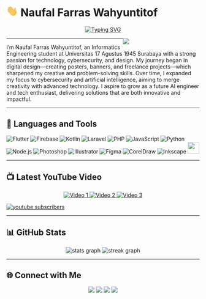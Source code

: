 <!-- Typing Text -->
<h1><img src="https://raw.githubusercontent.com/ABSphreak/ABSphreak/master/gifs/Hi.gif" width="30px"> Naufal Farras Wahyuntitof</h1>

<p align="center">
  <a href="https://github.com/naufalfarrasw">
    <img src="https://readme-typing-svg.demolab.com?font=Fira+Code&pause=1000&color=FF5E00&center=true&vCenter=true&width=600&lines=Hi%2C+I'am+AI+Prompter+%7C+AI+Automation+(n8n);App+Developer+(Flutter%2C+Kotlin%2C+Laravel);Graphic+Designer+%7C+UI%2FUX+Learner;Cybersecurity+Enthusiast" alt="Typing SVG" />
  </a>
</p>

<img align='right' src='https://user-images.githubusercontent.com/5713670/87202985-820dcb80-c2b6-11ea-9f56-7ec461c497c3.gif' width='200"'>

---

I’m Naufal Farras Wahyuntitof, an Informatics Engineering student at Universitas 17 Agustus 1945 Surabaya with a strong passion for technology, cybersecurity, and design. My journey began in digital design—creating posters, banners, and freelance projects—which sharpened my creative and problem-solving skills. Over time, I expanded my focus to cybersecurity and artificial intelligence, aiming to merge creativity with advanced technology. I aspire to grow as a future AI engineer and tech enthusiast, delivering solutions that are both innovative and impactful.  

---

## 🧰 Languages and Tools
 
<p align="left">
  <img src="https://cdn.jsdelivr.net/gh/devicons/devicon/icons/flutter/flutter-original.svg" width="30" height="30" alt="Flutter"/>
  <img src="https://cdn.jsdelivr.net/gh/devicons/devicon/icons/firebase/firebase-plain.svg" width="30" height="30" alt="Firebase"/>
  <img src="https://cdn.jsdelivr.net/gh/devicons/devicon/icons/kotlin/kotlin-original.svg" width="30" height="30" alt="Kotlin"/>
  <img src="https://cdn.jsdelivr.net/gh/devicons/devicon/icons/laravel/laravel-original.svg" width="30" height="30" alt="Laravel"/>
  <img src="https://cdn.jsdelivr.net/gh/devicons/devicon/icons/php/php-original.svg" width="30" height="30" alt="PHP"/>
  <img src="https://cdn.jsdelivr.net/gh/devicons/devicon/icons/javascript/javascript-original.svg" width="30" height="30" alt="JavaScript"/>
  <img src="https://cdn.jsdelivr.net/gh/devicons/devicon/icons/python/python-original.svg" width="30" height="30" alt="Python"/>
  <img src="https://cdn.jsdelivr.net/gh/devicons/devicon/icons/nodejs/nodejs-original.svg" width="30" height="30" alt="Node.js"/>
  <img src="https://cdn.jsdelivr.net/gh/devicons/devicon/icons/photoshop/photoshop-plain.svg" width="30" height="30" alt="Photoshop"/>
  <img src="https://cdn.jsdelivr.net/gh/devicons/devicon/icons/illustrator/illustrator-plain.svg" width="30" height="30" alt="Illustrator"/>
  <img src="https://cdn.jsdelivr.net/gh/devicons/devicon/icons/figma/figma-original.svg" width="30" height="30" alt="Figma"/>
  <img src="https://raw.githubusercontent.com/simple-icons/simple-icons/develop/icons/coreldraw.svg" width="30" height="30" alt="CorelDraw"/>
  <img src="https://upload.wikimedia.org/wikipedia/commons/0/0d/Inkscape_Logo.svg" width="30" height="30" alt="Inkscape"/>
  <img src="https://cdn.jsdelivr.net/gh/devicons/devicon/icons/github/github-original.svg" width="30" height="30"/>

</p>

---

## 📺 Latest YouTube Video
<p align="center">
<a href="https://www.youtube.com/watch?v=r72dAJoDZes">
  <img src="https://ytcards.demolab.com/?id=r72dAJoDZes&title=IoT+Penyiram+Tanaman+[Manual+dan+Automatis]+Tugas+Kelompok&lang=id&timestamp=1672502400&background_color=2e3440&title_color=ffffff&stats_color=ffffff&width=250&duration=101" alt="Video 1"/>
</a>
<a href="https://www.youtube.com/watch?v=GRKmeZzhNak">
  <img src="https://ytcards.demolab.com/?id=GRKmeZzhNak&title=ETS+|+Pengembangan+Aplikasi+Bergerak+(Nota+Pembelian)&lang=id&timestamp=1672602400&background_color=2e3440&title_color=ffffff&stats_color=ffffff&width=250&duration=5644" alt="Video 2"/>
</a>
<a href="https://www.youtube.com/watch?v=qEKlDexBj_0">
  <img src="https://ytcards.demolab.com/?id=qEKlDexBj_0&title=Pengembangan+Aplikasi+Bergerak+||+EAS&lang=id&timestamp=1672702400&background_color=2e3440&title_color=ffffff&stats_color=ffffff&width=250&duration=8173" alt="Video 3"/>
</a>
</p>

<p href="https://www.youtube.com/@titoppppp?sub_confirmation=1">
    <a href="https://www.youtube.com/@titoppppp?sub_confirmation=1">
         <img alt="youtube subscribers" title="Subscribe to my YouTube channel" src="https://custom-icon-badges.demolab.com/youtube/channel/subscribers/UCrPz4O8SdUTEDZF7NC-_2lQ?color=%23E05D44&label=SUBSCRIBE&logo=video&logoColor=white&style=for-the-badge&labelColor=CE4630"/></a> 
</p>

---

## 📊 GitHub Stats

<p align="center">
  <img src="https://github-readme-stats.vercel.app/api?username=Farrszzz&show_icons=true&theme=tokyonight" alt="stats graph" height="150"/>
  <img src="https://github-readme-streak-stats.herokuapp.com/?user=Farrszzz&theme=tokyonight" alt="streak graph" height="150"/>
</p>

---

## 🌐 Connect with Me

<p align="center">
  <a href="https://www.linkedin.com/in/naufalfarrasw"><img src="https://img.shields.io/badge/LinkedIn-0A66C2?style=for-the-badge&logo=linkedin&logoColor=white"/></a>
  <a href="https://instagram.com/naufalfarraswt"><img src="https://img.shields.io/badge/Instagram-FF5E00?style=for-the-badge&logo=instagram&logoColor=white"/></a>
  <a href="mailto:the.naufalfarras03@gmail.com"><img src="https://img.shields.io/badge/Gmail-D14836?style=for-the-badge&logo=gmail&logoColor=white"/></a>
  <a href="https://www.youtube.com/@titoppppp"><img src="https://img.shields.io/badge/YouTube-FF0000?style=for-the-badge&logo=youtube&logoColor=white"/></a>
</p>
